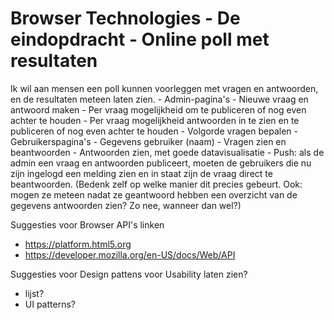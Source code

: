 # Browser Technologies - De eindopdracht - Online poll met resultaten
Ik wil aan mensen een poll kunnen voorleggen met vragen en antwoorden, en de resultaten meteen laten zien.
	-	Admin-pagina's
		-	Nieuwe vraag en antwoord maken
		-	Per vraag mogelijkheid om te publiceren of nog even achter te houden
		-	Per vraag mogelijkheid antwoorden in te zien en te publiceren of nog even achter te houden
		-	Volgorde vragen bepalen
	-	Gebruikerspagina's
		-	Gegevens gebruiker (naam)
		-	Vragen zien en beantwoorden
		-	Antwoorden zien, met goede datavisualisatie
	-	Push: als de admin een vraag en antwoorden publiceert, moeten de gebruikers die nu zijn ingelogd een melding zien en in staat zijn de vraag direct te beantwoorden. (Bedenk zelf op welke manier dit precies gebeurt. Ook: mogen ze meteen nadat ze geantwoord hebben een overzicht van de gegevens antwoorden zien? Zo nee, wanneer dan wel?)

Suggesties voor Browser API's linken 
- https://platform.html5.org
- https://developer.mozilla.org/en-US/docs/Web/API

Suggesties voor Design pattens voor Usability laten zien?
- lijst?
- UI patterns?
